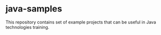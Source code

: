 # java-samples

This repository contains set of example projects that can be useful in Java technologies training.
